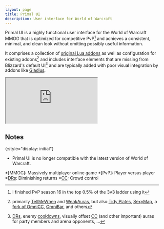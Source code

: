 ```yaml
---
layout: page
title: Primal UI
description: User interface for World of Warcraft
---
```


<!-- TODO: special favicon? -->

Primal UI is a highly functional<!--, yet clean and minimal--> user interface for the
World of Warcraft MMOG that is optimized for competitive PvP[^gladiator]
and achieves a consistent, minimal, and clean look without omitting <!-- hiding -->
possibly useful information.
<!-- while showing all possibly useful information. -->
<!-- trading off functionality. -->

It comprises a collection of [original Lua addons](https://github.com/Primal-UI) as well
as configuration for existing addons[^addons] and includes interface elements that are
missing from Blizzard's default UI[^missing] and are typically added with poor visual
integration by addons like [Gladius][].

<p>
<div class="youtube-wrapper">
    <iframe class="youtube-vid" src="https://www.youtube.com/embed/qVEXJF1SYD4?rel=0"
    allowfullscreen></iframe>
</div>
</p>

## Notes
{:style="display: initial"}

*   Primal UI is no longer compatible with the latest version of World of Warcraft.

[^addons]:
    primarily [TellMeWhen](https://wow.curseforge.com/projects/tellmewhen) and
    [WeakAuras](https://github.com/WeakAuras/WeakAuras2), but also [Tidy
    Plates](https://wow.curseforge.com/projects/tidy-plates),
    [SexyMap](https://wow.curseforge.com/projects/sexymap), a
    [fork of OmniCC](https://github.com/meribold/OmniCC),
    [OmniBar](https://mods.curse.com/addons/wow/omnibar), and others

[^gladiator]: I finished PvP season 16 in the top 0.5% of the 3v3 ladder using it

[^missing]: [DRs][], enemy [cooldowns][cooldown], visually offset [CC][] (and other
    important) auras for party members and arena opponents, ...

<!-- [MMOG]: https://en.wikipedia.org/wiki/Massively_multiplayer_online_game -->
[Gladius]: https://mods.curse.com/addons/wow/gladius
<!-- [DR]: https://wow.gamepedia.com/Diminishing_returns -->
[DRs]: http://skill-capped.com/guides/shared_drs.php
[cooldown]: https://wow.gamepedia.com/Cooldown
[CC]: https://wow.gamepedia.com/Crowd_control

*[MMOG]: Massively multiplayer online game
*[PvP]: Player versus player
*[DRs]: Diminishing returns
*[CC]: Crowd control
